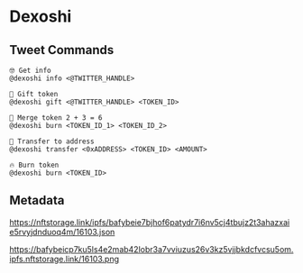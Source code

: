 # Dexoshi

## Tweet Commands

```
🤓 Get info
@dexoshi info <@TWITTER_HANDLE>

🎁 Gift token
@dexoshi gift <@TWITTER_HANDLE> <TOKEN_ID>

🫶 Merge token 2 + 3 = 6
@dexoshi burn <TOKEN_ID_1> <TOKEN_ID_2>

📨 Transfer to address
@dexoshi transfer <0xADDRESS> <TOKEN_ID> <AMOUNT>

🔥 Burn token
@dexoshi burn <TOKEN_ID>
```

## Metadata

https://nftstorage.link/ipfs/bafybeie7bjhof6patydr7i6nv5cj4tbujz2t3ahazxaie5rvyjdnduoq4m/16103.json

https://bafybeicp7ku5ls4e2mab42lobr3a7vviuzus26v3kz5vjjbkdcfvcsu5om.ipfs.nftstorage.link/16103.png
